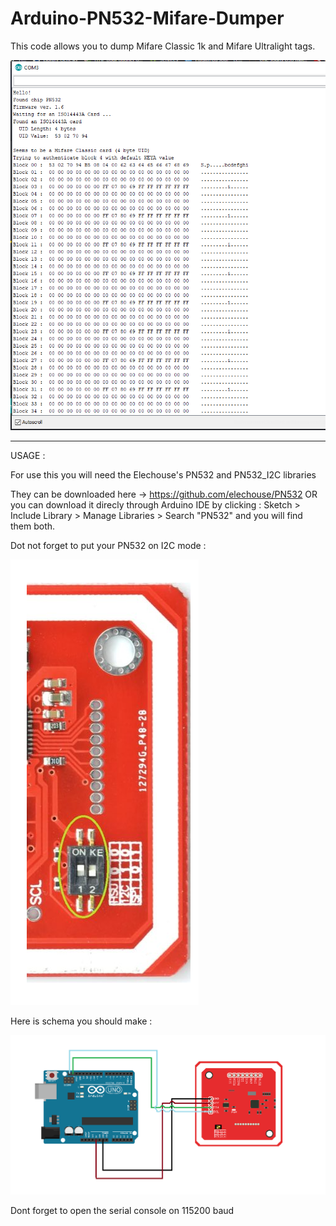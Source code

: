 # Arduino-PN532-Mifare-Dumper
This code allows you to dump Mifare Classic 1k and Mifare Ultralight tags.

![alt text](https://github.com/rrifi/Arduino-PN532-Mifare-Dumper/blob/main/pn532_output.PNG)

-------------------------------------------------------------------
USAGE : 

For use this you will need the Elechouse's PN532 and PN532_I2C libraries 

They can be downloaded here -> https://github.com/elechouse/PN532
OR you can download it direcly through Arduino IDE by clicking : Sketch > Include Library > Manage Libraries > Search "PN532" and you will find them both.

Dot not forget to put your PN532 on I2C mode :

![alt text](https://github.com/rrifi/Arduino-PN532-Mifare-Dumper/blob/main/IC2_mode.PNG)

Here is schema you should make :

![alt text](https://github.com/rrifi/Arduino-PN532-Mifare-Dumper/blob/main/pn532_i2c_scheme.PNG)

Dont forget to open the serial console on 115200 baud
